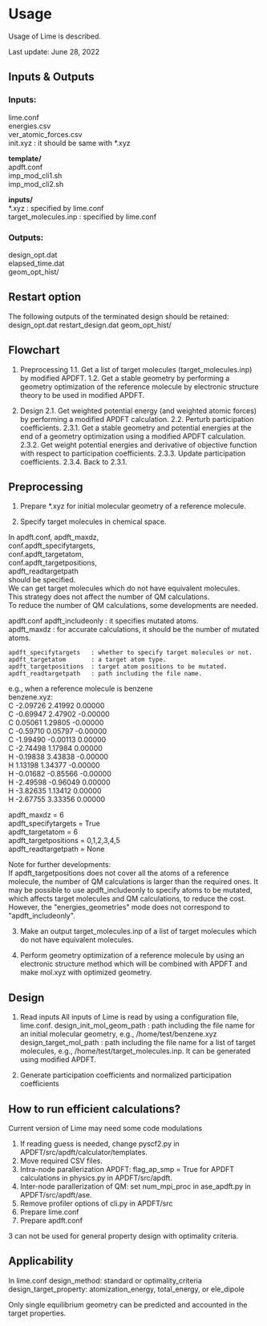 Usage
===

Usage of Lime is described.

Last update: June 28, 2022

Inputs & Outputs
-------------------


### Inputs:
  lime.conf  
  energies.csv  
  ver_atomic_forces.csv  
  init.xyz : it should be same with *.xyz

**template/**  
  apdft.conf  
  imp_mod_cli1.sh  
  imp_mod_cli2.sh  

**inputs/**  
  *.xyz : specified by lime.conf  
  target_molecules.inp : specified by lime.conf

### Outputs:
  design_opt.dat  
  elapsed_time.dat  
  geom_opt_hist/  


Restart option
-------------------

The following outputs of the terminated design should be retained:
  design_opt.dat
  restart_design.dat
  geom_opt_hist/


Flowchart
-------------------

1. Preprocessing
  1.1. Get a list of target molecules (target_molecules.inp) by modified APDFT.
  1.2. Get a stable geometry by performing a geometry optimization of
       the reference molecule by electronic structure theory to be used in modified APDFT.

2. Design
  2.1. Get weighted potential energy (and weighted atomic forces) by performing
       a modified APDFT calculation.
  2.2. Perturb participation coefficients.
  2.3.1. Get a stable geometry and potential energies at the end of a geometry optimization
         using a modified APDFT calculation.
  2.3.2. Get weight potential energies and derivative of objective function with respect to
         participation coefficients.
  2.3.3. Update participation coefficients.
  2.3.4. Back to 2.3.1.


Preprocessing
-------------------

1. Prepare *.xyz for initial molecular geometry of a reference molecule.

2. Specify target molecules in chemical space.

  In apdft.conf,
    apdft_maxdz,  
    conf.apdft_specifytargets,  
    conf.apdft_targetatom,  
    conf.apdft_targetpositions,  
    apdft_readtargetpath  
  should be specified.  
  We can get target molecules which do not have equivalent molecules.  
  This strategy does not affect the number of QM calculations.  
  To reduce the number of QM calculations, some developments are needed.

  apdft.conf
    apdft_includeonly      : it specifies mutated atoms.  
    apdft_maxdz            : for accurate calculations, it should be
                             the number of mutated atoms.

    apdft_specifytargets   : whether to specify target molecules or not.
    apdft_targetatom       : a target atom type.
    apdft_targetpositions  : target atom positions to be mutated.
    apdft_readtargetpath   : path including the file name.

  e.g., when a reference molecule is benzene  
  benzene.xyz:  
  C         -2.09726        2.41992        0.00000  
  C         -0.69947        2.47902       -0.00000  
  C          0.05061        1.29805       -0.00000  
  C         -0.59710        0.05797       -0.00000  
  C         -1.99490       -0.00113        0.00000  
  C         -2.74498        1.17984        0.00000  
  H         -0.19838        3.43838       -0.00000  
  H          1.13198        1.34377       -0.00000  
  H         -0.01682       -0.85566       -0.00000  
  H         -2.49598       -0.96049        0.00000  
  H         -3.82635        1.13412        0.00000  
  H         -2.67755        3.33356        0.00000  

  apdft_maxdz = 6  
  apdft_specifytargets = True  
  apdft_targetatom = 6  
  apdft_targetpositions = 0,1,2,3,4,5  
  apdft_readtargetpath = None  

  Note for further developments:  
    If apdft_targetpositions does not cover all the atoms of a reference molecule,
    the number of QM calculations is larger than the required ones.
    It may be possible to use apdft_includeonly to specify atoms to be mutated,
    which affects target molecules and QM calculations, to reduce the cost.
    However, the "energies_geometries" mode does not correspond to "apdft_includeonly".

3. Make an output target_molecules.inp of a list of target molecules which do not have
   equivalent molecules.

4. Perform geometry optimization of a reference molecule by using an electronic structure
   method which will be combined with APDFT and make mol.xyz with optimized geometry.


Design
-------------------

1. Read inputs
  All inputs of Lime is read by using a configuration file, lime.conf.
    design_init_mol_geom_path  : path including the file name for an initial molecular geometry,
                                 e.g., /home/test/benzene.xyz
    design_target_mol_path     : path including the file name for a list of target molecules,
                                 e.g., /home/test/target_molecules.inp. It can be generated using
                                 modified APDFT.

2. Generate participation coefficients and normalized participation coefficients


How to run efficient calculations?
-------------------
  Current version of Lime may need some code modulations

  1. If reading guess is needed, change pyscf2.py in APDFT/src/apdft/calculator/templates.
  2. Move required CSV files.
  3. Intra-node parallerization APDFT: flag_ap_smp = True for APDFT calculations in physics.py in APDFT/src/apdft.
  4. Inter-node parallerization of QM: set num_mpi_proc in ase_apdft.py in APDFT/src/apdft/ase.
  5. Remove profiler options of cli.py in APDFT/src
  6. Prepare lime.conf
  7. Prepare apdft.conf

  3 can not be used for general property design with optimality criteria.


Applicability
-------------------
  In lime.conf
  design_method: standard or optimality_criteria
  design_target_property: atomization_energy, total_energy, or ele_dipole

  Only single equilibrium geometry can be predicted and accounted in the target properties.
